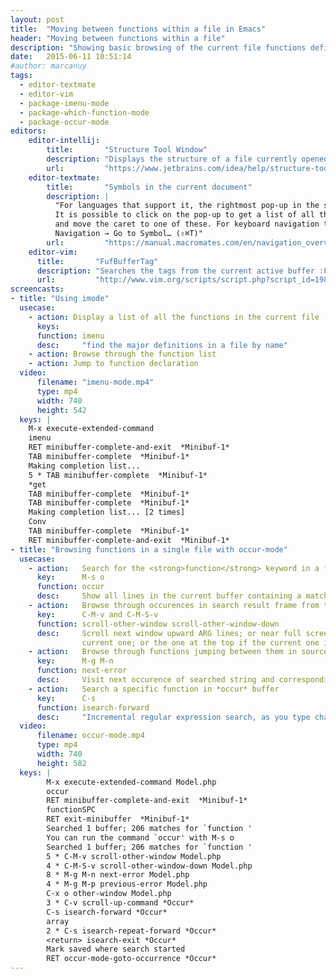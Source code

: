 ```yaml
---
layout: post
title:  "Moving between functions within a file in Emacs"
header: "Moving between functions within a file"
description: "Showing basic browsing of the current file functions definitions."
date:   2015-06-11 10:51:14
#author: marcanuy
tags: 
  - editor-textmate
  - editor-vim
  - package-imenu-mode
  - package-which-function-mode
  - package-occur-mode
editors:
    editor-intellij:
        title:       "Structure Tool Window"
        description: "Displays the structure of a file currently opened in the editor"
        url:         "https://www.jetbrains.com/idea/help/structure-tool-window-file-structure-popup.html"
    editor-textmate:
        title:       "Symbols in the current document"
        description: |
          "For languages that support it, the rightmost pop-up in the status bar shows the current 'symbol'. 
          It is possible to click on the pop-up to get a list of all the symbols in the current document
          and move the caret to one of these. For keyboard navigation there is also 
          Navigation → Go to Symbol… (⇧⌘T)"
        url:         "https://manual.macromates.com/en/navigation_overview"
    editor-vim:
      title:       "FufBufferTag"
      description: "Searches the tags from the current active buffer :FufBufferTag"
      url:         "http://www.vim.org/scripts/script.php?script_id=1984"
screencasts:
- title: "Using imode"
  usecase:
    - action: Display a list of all the functions in the current file
      keys: 
      function: imenu
      desc:     "find the major definitions in a file by name"
    - action: Browse through the function list
    - action: Jump to function declaration
  video:
      filename: "imenu-mode.mp4"
      type: mp4
      width: 740
      height: 542
  keys: |
    M-x execute-extended-command
    imenu
    RET minibuffer-complete-and-exit  *Minibuf-1*
    TAB minibuffer-complete  *Minibuf-1*
    Making completion list...
    5 * TAB minibuffer-complete  *Minibuf-1*
    *get
    TAB minibuffer-complete  *Minibuf-1*
    TAB minibuffer-complete  *Minibuf-1*
    Making completion list... [2 times]
    Conv
    TAB minibuffer-complete  *Minibuf-1*
    RET minibuffer-complete-and-exit  *Minibuf-1*
- title: "Browsing functions in a single file with occur-mode"
  usecase:
    - action:   Search for the <strong>function</strong> keyword in a file
      key:      M-s o
      function: occur
      desc:     Show all lines in the current buffer containing a match for a regular expression. It serves as a menu to find any of the occurrences in this buffer.
    - action:   Browse through occurences in search result frame from the source code frame
      key:      C-M-v and C-M-S-v
      function: scroll-other-window scroll-other-window-down
      desc:     Scroll next window upward ARG lines; or near full screen if no ARG. The next window is the one below the
                current one; or the one at the top if the current one is at the bottom.
    - action:   Browse through functions jumping between them in source code 
      key:      M-g M-n
      function: next-error
      desc:     Visit next occurence of searched string and corresponding source code.
    - action:   Search a specific function in *occur* buffer
      key:      C-s
      function: isearch-forward
      desc:     "Incremental regular expression search, as you type characters, they add to the search string and are found"
  video:
      filename: occur-mode.mp4
      type: mp4
      width: 740
      height: 582
  keys: |
        M-x execute-extended-command Model.php
        occur
        RET minibuffer-complete-and-exit  *Minibuf-1*
        functionSPC
        RET exit-minibuffer  *Minibuf-1*
        Searched 1 buffer; 206 matches for `function '
        You can run the command `occur' with M-s o
        Searched 1 buffer; 206 matches for `function '
        5 * C-M-v scroll-other-window Model.php
        4 * C-M-S-v scroll-other-window-down Model.php
        8 * M-g M-n next-error Model.php
        4 * M-g M-p previous-error Model.php
        C-x o other-window Model.php
        3 * C-v scroll-up-command *Occur*
        C-s isearch-forward *Occur*
        array
        2 * C-s isearch-repeat-forward *Occur*
        <return> isearch-exit *Occur*
        Mark saved where search started
        RET occur-mode-goto-occurrence *Occur*
---
```


